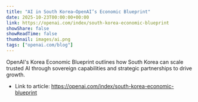 ```yaml
---
title: "AI in South Korea—OpenAI’s Economic Blueprint"
date: 2025-10-23T00:00:00+00:00
link: https://openai.com/index/south-korea-economic-blueprint
showShare: false
showReadTime: false
thumbnail: images/ai.png
tags: ["openai.com/blog"]
---
```

OpenAI's Korea Economic Blueprint outlines how South Korea can scale trusted AI through sovereign capabilities and strategic partnerships to drive growth.

- Link to article: https://openai.com/index/south-korea-economic-blueprint